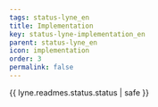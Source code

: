 ```yaml
---
tags: status-lyne_en
title: Implementation
key: status-lyne-implementation_en
parent: status-lyne_en
icon: implementation
order: 3
permalink: false  
---
```

{{ lyne.readmes.status.status | safe }}


